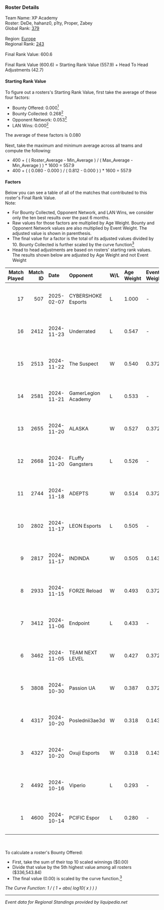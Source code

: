 ### Roster Details<br />
Team Name: XP Academy<br />
Roster: DeDe, hahanz0, p1ty, Proper, Zabey<br />
Global Rank: [379](../../standings_global_2025_03_01.md)<br />
<br />
Region: [Europe]( ../../standings_europe_2025_03_01.md)<br />
Regional Rank: [243]( ../../standings_europe_2025_03_01.md)<br />
<br />
Final Rank Value:  600.6<br />
<br />
Final Rank Value (600.6) = Starting Rank Value (557.9) + Head To Head Adjustments (42.7)<br />

#### Starting Rank Value<br />
To figure out a rosters's Starting Rank Value, first take the average of these four factors:<br />
- Bounty Offered: 0.000[<sup>1</sup>](#table2)
- Bounty Collected: 0.268[<sup>2</sup>](#table1)
- Opponent Network: 0.053[<sup>2</sup>](#table1)
- LAN Wins: 0.000[<sup>2</sup>](#table1)

The average of these factors is 0.080<br />
<br />
Next, take the maximum and minimum average across all teams and compute the following:<br />
- 400 + ( ( Roster_Average - Min_Average ) / ( Max_Average - Min_Average ) ) * 1600 = 557.9
- 400 + ( ( 0.080 - 0.000 ) / ( 0.812 - 0.000 ) ) * 1600 = 557.9


#### Factors<br />
Below you can see a table of all of the matches that contributed to this roster's Final Rank Value.<br />
Note:<br />

- For Bounty Collected, Opponent Network, and LAN Wins, we consider only the ten best results over the past 6 months.
- Raw values for those factors are multiplied by Age Weight. Bounty and Opponent Network values are also multiplied by Event Weight. The adjusted value is shown in parenthesis.
- The final value for a factor is the total of its adjusted values divided by 10. Bounty Collected is further scaled by the curve function[<sup>3</sup>](#curveFunction)
- Head to head adjustments are based on rosters' starting rank values. The results shown below are adjusted by Age Weight and not Event Weight
<span id="table1"></span><br />


| Match Played | Match ID | Date       | Opponent            | W/L | Age Weight | Event Weight | Bounty Collected | Opponent Network | LAN Wins  | H2H Adj. | Roster                             |
| -: | -: | :- | :- | :- | :- | :- | :- | :- | :- | -: | :- |
|           17 |      507 | 2025-02-07 | CYBERSHOKE Esports  | L   | 1.000      | -            | -                | -                | -         |    -6.70 | DeDe, hahanz0, p1ty, Proper, Zabey |
|           16 |     2412 | 2024-11-23 | Underrated          | L   | 0.547      | -            | -                | -                | -         |    -7.72 | DeDe, fen2k, Proper, z3ndeR, Zabey |
|           15 |     2513 | 2024-11-22 | The Suspect         | W   | 0.540      | 0.372        | 0.003 (0.001)    | 0.224 (0.045)    | 0 (0.000) |    10.37 | DeDe, fen2k, Proper, z3ndeR, Zabey |
|           14 |     2581 | 2024-11-21 | GamerLegion Academy | L   | 0.533      | -            | -                | -                | -         |    -9.28 | DeDe, fen2k, Proper, z3ndeR, Zabey |
|           13 |     2655 | 2024-11-20 | ALASKA              | W   | 0.527      | 0.372        | 0.030 (0.006)    | 0.910 (0.178)    | 0 (0.000) |    14.54 | DeDe, fen2k, Proper, z3ndeR, Zabey |
|           12 |     2668 | 2024-11-20 | FLuffy Gangsters    | L   | 0.526      | -            | -                | -                | -         |    -3.67 | DeDe, fen2k, Proper, z3ndeR, Zabey |
|           11 |     2744 | 2024-11-18 | ADEPTS              | W   | 0.514      | 0.372        | 0.000 (0.000)    | 0.321 (0.061)    | 0 (0.000) |     9.93 | DeDe, fen2k, Proper, z3ndeR, Zabey |
|           10 |     2802 | 2024-11-17 | LEON Esports        | L   | 0.505      | -            | -                | -                | -         |    -4.65 | DeDe, fen2k, Proper, z3ndeR, Zabey |
|            9 |     2817 | 2024-11-17 | INDINDA             | W   | 0.505      | 0.143        | 0.000 (0.000)    | 0.072 (0.005)    | 0 (0.000) |     6.55 | DeDe, fen2k, Proper, z3ndeR, Zabey |
|            8 |     2933 | 2024-11-15 | FORZE Reload        | W   | 0.493      | 0.372        | 0.026 (0.005)    | 0.558 (0.102)    | 0 (0.000) |    12.33 | DeDe, fen2k, Proper, z3ndeR, Zabey |
|            7 |     3412 | 2024-11-06 | Endpoint            | L   | 0.433      | -            | -                | -                | -         |    -3.40 | DeDe, fen2k, Proper, z3ndeR, Zabey |
|            6 |     3462 | 2024-11-05 | TEAM NEXT LEVEL     | W   | 0.427      | 0.372        | 0.003 (0.001)    | 0.305 (0.048)    | 0 (0.000) |     8.44 | DeDe, fen2k, Proper, z3ndeR, Zabey |
|            5 |     3808 | 2024-10-30 | Passion UA          | W   | 0.387      | 0.372        | 0.044 (0.006)    | 0.595 (0.086)    | 0 (0.000) |    11.30 | DeDe, fen2k, Proper, z3ndeR, Zabey |
|            4 |     4317 | 2024-10-20 | Poslednii3ae3d      | W   | 0.318      | 0.143        | 0.001 (0.000)    | 0.089 (0.004)    | 0 (0.000) |     6.14 | DeDe, fen2k, Proper, z3ndeR, Zabey |
|            3 |     4327 | 2024-10-20 | Oxuji Esports       | W   | 0.318      | 0.143        | 0.000 (0.000)    | 0.000 (0.000)    | 0 (0.000) |     2.97 | DeDe, fen2k, Proper, z3ndeR, Zabey |
|            2 |     4492 | 2024-10-16 | Viperio             | L   | 0.293      | -            | -                | -                | -         |    -2.30 | DeDe, fen2k, Proper, z3ndeR, Zabey |
|            1 |     4600 | 2024-10-14 | PCIFIC Espor        | L   | 0.280      | -            | -                | -                | -         |    -2.10 | DeDe, fen2k, Proper, z3ndeR, Zabey |

<br />
<span id="table2"></span><br />
To calculate a roster's Bounty Offered:<br />

- First, take the sum of their top 10 scaled winnings ($0.00)
- Divide that value by the 5th highest value among all rosters ($336,543.84)
- The final value (0.00) is scaled by the curve function.[<sup>3</sup>](#curveFunction)

<span id="curveFunction"></span>_The Curve Function: 1 / ( 1 + abs( log10( x ) ) )_<br />

---
_Event data for Regional Standings provided by liquipedia.net_<br />
